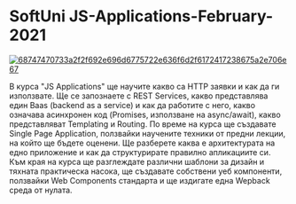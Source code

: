 # SoftUni JS-Applications-February-2021
[![68747470733a2f2f692e696d6775722e636f6d2f6172417238675a2e706e67](https://user-images.githubusercontent.com/71393659/102015173-9de43480-3d62-11eb-8944-fd4fc245d9a2.png)](https://softuni.bg/trainings/3218/js-applications-february-2021/internal)

В курса "JS Applications" ще научите какво сa HTTP заявки и как да ги използвате. Ще се запознаете с REST Services, какво представлява един Baas (backend as a service) и как да работите с него, какво означава асинхронен код (Promises, използване на async/await), какво представляват Templating и Routing. По време на курса ще създавате Single Page Application, ползвайки научените техники от предни лекции, на който ще бъдете оценени. Ще разберете каква е архитектурата на едно приложение и как да структурирате правилно апликациите си. Към края на курса ще разглеждате различни шаблони за дизайн и тяхната практическа насока, ще създавате собствени уеб компоненти, ползвайки Web Components стандарта и ще издигате една Wepback среда от нулата.
